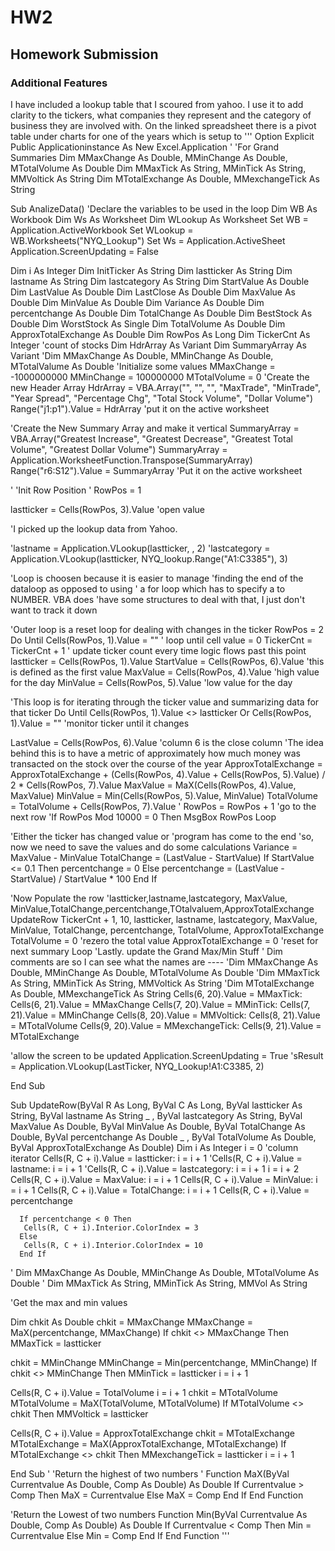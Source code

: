 # HW2

## Homework Submission ##
### Additional Features ###
I have included a lookup table that I scoured from yahoo.  I use it to add clarity to the tickers, what companies they represent and the category of business they are involved with.   On the linked spreadsheet there is a pivot table under charts for one of the years which is setup to
'''
Option Explicit
Public Applicationinstance As New Excel.Application
 '
 'For Grand Summaries
  Dim MMaxChange As Double, MMinChange As Double, MTotalVolume As Double
  Dim MMaxTick As String, MMinTick As String, MMVoltick As String
  Dim MTotalExchange As Double, MMexchangeTick As String

Sub AnalizeData()
'Declare the variables to be used in the loop
Dim WB As Workbook
Dim Ws As Worksheet
Dim WLookup As Worksheet
Set WB = Application.ActiveWorkbook
Set WLookup = WB.Worksheets("NYQ_Lookup")
Set Ws = Application.ActiveSheet
Application.ScreenUpdating = False

Dim i As Integer
Dim InitTicker As String
Dim lastticker As String
Dim lastname As String
Dim lastcategory As String
Dim StartValue As Double
Dim LastValue As Double
Dim LastClose As Double
Dim MaxValue As Double
Dim MinValue As Double
Dim Variance As Double
Dim percentchange As Double
Dim TotalChange As Double
Dim BestStock As Double
Dim WorstStock As Single
Dim TotalVolume As Double
Dim ApproxTotalExchange As Double
Dim RowPos As Long
Dim TickerCnt As Integer 'count of stocks
Dim HdrArray As Variant
Dim SummaryArray As Variant
'Dim MMaxChange As Double, MMinChange As Double, MTotalValume As Double
'Initialize some values
 MMaxChange = -1000000000
 MMinChange = 100000000
 MTotalVolume = 0
'Create the new Header Array
HdrArray = VBA.Array("<Ticker>", "<name>", "<Category>", "MaxTrade", "MinTrade", "Year Spread", "Percentage Chg", "Total Stock Volume", "Dollar Volume")
Range("j1:p1").Value = HdrArray 'put it on the active worksheet

'Create the New Summary Array and make it vertical
SummaryArray = VBA.Array("Greatest Increase", "Greatest  Decrease", "Greatest Total Volume", "Greatest Dollar Volume")
SummaryArray = Application.WorksheetFunction.Transpose(SummaryArray)
Range("r6:S12").Value = SummaryArray 'Put it on the active worksheet

'
'Init Row Position
'
RowPos = 1
 
lastticker = Cells(RowPos, 3).Value 'open value

'I picked up the lookup data from Yahoo.

'lastname = Application.VLookup(lastticker,  , 2)
'lastcategory = Application.VLookup(lastticker, NYQ_lookup.Range("A1:C3385"), 3)

 
 
'Loop is choosen because it is easier to manage
'finding the end of the dataloop as opposed to using
' a for loop which has to specify a to NUMBER.  VBA does
'have some structures to deal with that, I just don't want to track it down

'Outer loop is a reset loop for dealing with changes in the ticker
RowPos = 2
Do Until Cells(RowPos, 1).Value = ""   ' loop until cell value = 0
 TickerCnt = TickerCnt + 1 ' update ticker count every time logic flows past this point
  lastticker = Cells(RowPos, 1).Value
  StartValue = Cells(RowPos, 6).Value 'this is defined as the first value
  MaxValue = Cells(RowPos, 4).Value 'high value for the day
  MinValue = Cells(RowPos, 5).Value 'low value for the day

'This loop is for iterating through the ticker value and summarizing data for that ticker
Do Until Cells(RowPos, 1).Value <> lastticker Or Cells(RowPos, 1).Value = "" 'monitor ticker until it changes

LastValue = Cells(RowPos, 6).Value 'column 6 is the close column
'The idea behind this is to have a metric of approximately how much money was transacted on the stock over the course of the year
ApproxTotalExchange = ApproxTotalExchange + (Cells(RowPos, 4).Value + Cells(RowPos, 5).Value) / 2 * Cells(RowPos, 7).Value
MaxValue = MaX(Cells(RowPos, 4).Value, MaxValue)
MinValue = Min(Cells(RowPos, 5).Value, MinValue)
TotalVolume = TotalVolume + Cells(RowPos, 7).Value '
RowPos = RowPos + 1 'go to the next row
'If RowPos Mod 10000 = 0 Then MsgBox RowPos
Loop

'Either the ticker has changed value or
'program has come to the end
'so, now we need to save the values and do some calculations
Variance = MaxValue - MinValue
TotalChange = (LastValue - StartValue)
If StartValue <= 0.1 Then
percentchange = 0
Else
percentchange = (LastValue - StartValue) / StartValue * 100
End If

'Now Populate the row
'lastticker,lastname,lastcategory, MaxValue, MinValue,TotalChange,percentchange,TOtalvaluem,ApproxTotalExchange
 UpdateRow TickerCnt + 1, 10, lastticker, lastname, lastcategory, MaxValue, MinValue, TotalChange, percentchange, TotalVolume, ApproxTotalExchange
TotalVolume = 0 'rezero the total value
ApproxTotalExchange = 0 'reset for next summary
Loop
'Lastly. update the Grand Max/Min Stuff ' Dim comments are so I can see what the names are ----
  'Dim MMaxChange As Double, MMinChange As Double, MTotalVolume As Double
  'Dim MMaxTick As String, MMinTick As String, MMVoltick As String
  'Dim MTotalExchange As Double, MMexchangeTick As String
  Cells(6, 20).Value = MMaxTick: Cells(6, 21).Value = MMaxChange
  Cells(7, 20).Value = MMinTick: Cells(7, 21).Value = MMinChange
  Cells(8, 20).Value = MMVoltick: Cells(8, 21).Value = MTotalVolume
  Cells(9, 20).Value = MMexchangeTick: Cells(9, 21).Value = MTotalExchange
  
'allow the screen to be updated
Application.ScreenUpdating = True
'sResult = Application.VLookup(LastTicker, NYQ_Lookup!A1:C3385, 2)

End Sub

Sub UpdateRow(ByVal R As Long, ByVal C As Long, ByVal lastticker As String, ByVal lastname As String _
, ByVal lastcategory As String, ByVal MaxValue As Double, ByVal MinValue As Double, ByVal TotalChange As Double, ByVal percentchange As Double _
, ByVal TotalVolume As Double, ByVal ApproxTotalExchange As Double)
Dim i As Integer
i = 0 'column iterator
Cells(R, C + i).Value = lastticker: i = i + 1
'Cells(R, C + i).Value = lastname: i = i + 1
'Cells(R, C + i).Value = lastcategory: i = i + 1
i = i + 2
Cells(R, C + i).Value = MaxValue: i = i + 1
Cells(R, C + i).Value = MinValue: i = i + 1
Cells(R, C + i).Value = TotalChange: i = i + 1
Cells(R, C + i).Value = percentchange

      If percentchange < 0 Then
       Cells(R, C + i).Interior.ColorIndex = 3
      Else
       Cells(R, C + i).Interior.ColorIndex = 10
      End If
 '      Dim MMaxChange As Double, MMinChange As Double, MTotalVolume As Double
 ' Dim MMaxTick As String, MMinTick As String, MMVol As String
 
 'Get the max and min values
 
 Dim chkit As Double
 chkit = MMaxChange
 MMaxChange = MaX(percentchange, MMaxChange)
 If chkit <> MMaxChange Then MMaxTick = lastticker
 
 chkit = MMinChange
 MMinChange = Min(percentchange, MMinChange)
 If chkit <> MMinChange Then MMinTick = lastticker
      i = i + 1

Cells(R, C + i).Value = TotalVolume
i = i + 1
 chkit = MTotalVolume
 MTotalVolume = MaX(TotalVolume, MTotalVolume)
 If MTotalVolume <> chkit Then MMVoltick = lastticker

Cells(R, C + i).Value = ApproxTotalExchange
 chkit = MTotalExchange
 MTotalExchange = MaX(ApproxTotalExchange, MTotalExchange)
 If MTotalExchange <> chkit Then MMexchangeTick = lastticker
i = i + 1
 


End Sub
'
'Return the highest of two numbers
'
Function MaX(ByVal Currentvalue As Double, Comp As Double) As Double
      If Currentvalue > Comp Then
        MaX = Currentvalue
      Else
        MaX = Comp
      End If
End Function

'Return the Lowest of two numbers
Function Min(ByVal Currentvalue As Double, Comp As Double) As Double
      If Currentvalue < Comp Then
        Min = Currentvalue
      Else
        Min = Comp
      End If
End Function
'''
